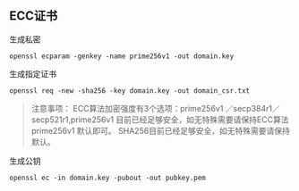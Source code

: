 ## ECC证书

生成私密

``` base
openssl ecparam -genkey -name prime256v1 -out domain.key 
```

生成指定证书

``` base
openssl req -new -sha256 -key domain.key -out domain_csr.txt
```

> 注意事项： ECC算法加密强度有3个选项：prime256v1 ／secp384r1／secp521r1,prime256v1 目前已经足够安全，如无特殊需要请保持ECC算法prime256v1 默认即可。 SHA256目前已经足够安全，如无特殊需要请保持默认。

生成公钥

``` base
openssl ec -in domain.key -pubout -out pubkey.pem
```